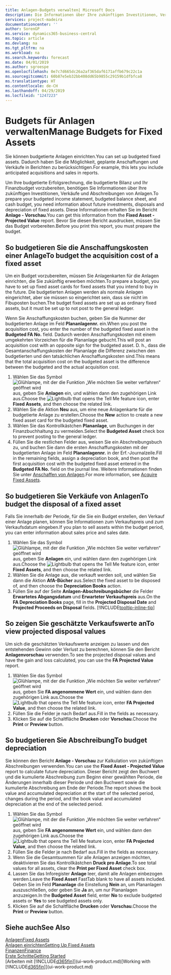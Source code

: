 ```yaml
---
title: Anlagen-Budgets verwalten| Microsoft Docs
description: Die Informationen über Ihre zukünftigen Investitionen, Verkäufe und Abschreibungen von Anlagen, die Ihnen helfen, Budget- und Planungen vorzubereiten.
services: project-madeira
documentationcenter: ''
author: SorenGP
ms.service: dynamics365-business-central
ms.topic: article
ms.devlang: na
ms.tgt_pltfrm: na
ms.workload: na
ms.search.keywords: forecast
ms.date: 04/01/2019
ms.author: sgroespe
ms.openlocfilehash: 0e7c7d665dc26a2af365daf6171affb679c22c1a
ms.sourcegitcommit: 60b87e5eb32bb408dd65b9855c29159b1dfbfca8
ms.translationtype: HT
ms.contentlocale: de-CH
ms.lasthandoff: 04/29/2019
ms.locfileid: "1247223"
---
```

# <a name="manage-budgets-for-fixed-assets"></a><span data-ttu-id="37bc3-103">Budgets für Anlagen verwalten</span><span class="sxs-lookup"><span data-stu-id="37bc3-103">Manage Budgets for Fixed Assets</span></span>
<span data-ttu-id="37bc3-104">Sie können budgetierte Anlagen einrichten.</span><span class="sxs-lookup"><span data-stu-id="37bc3-104">You can set up budgeted fixed assets.</span></span> <span data-ttu-id="37bc3-105">Dadurch haben Sie die Möglichkeit, geplante Anschaffungen und Verkäufe in Berichten zu berücksichtigen.</span><span class="sxs-lookup"><span data-stu-id="37bc3-105">For example, this lets you include anticipated acquisitions and sales in reports.</span></span>  

<span data-ttu-id="37bc3-106">Um Ihre budgetierte Erfolgsrechnung, die budgetierte Bilanz und Ihr Finanzbudget vorzubereiten, benötigen Sie Informationen über Ihre zukünftigen Investitionen, Verkäufe und Abschreibungen von Anlagen.</span><span class="sxs-lookup"><span data-stu-id="37bc3-106">To prepare your budgeted income statement, budgeted balance sheet, and cash budget, you need information about future investments, disposals and depreciation of fixed assets.</span></span> <span data-ttu-id="37bc3-107">Diese Informationen erhalten Sie im Bericht **Anlage - Vorschau**.</span><span class="sxs-lookup"><span data-stu-id="37bc3-107">You can get this information from the **Fixed Asset - Projected Value** report.</span></span> <span data-ttu-id="37bc3-108">Bevor Sie diesen Bericht ausdrucken, müssen Sie das Budget vorbereiten.</span><span class="sxs-lookup"><span data-stu-id="37bc3-108">Before you print this report, you must prepare the budget.</span></span>  

## <a name="to-budget-the-acquisition-cost-of-a-fixed-asset"></a><span data-ttu-id="37bc3-109">So budgetieren Sie die Anschaffungskosten einer Anlage</span><span class="sxs-lookup"><span data-stu-id="37bc3-109">To budget the acquisition cost of a fixed asset</span></span>
<span data-ttu-id="37bc3-110">Um ein Budget vorzubereiten, müssen Sie Anlagenkarten für die Anlagen einrichten, die Sie zukünftig erwerben möchten.</span><span class="sxs-lookup"><span data-stu-id="37bc3-110">To prepare a budget, you have to set up fixed asset cards for fixed assets that you intend to buy in the future.</span></span> <span data-ttu-id="37bc3-111">Die budgetierten Anlagen werden als normale Anlagen eingerichtet, aber sie müssen so eingerichtet sein, dass sie nicht im Fibuposten buchen.</span><span class="sxs-lookup"><span data-stu-id="37bc3-111">The budget fixed assets are set up as ordinary fixed assets, but it must be set up to not post to the general ledger.</span></span>

<span data-ttu-id="37bc3-112">Wenn Sie Anschaffungskosten buchen, geben Sie die Nummer der budgetierten Anlage im Feld **Plananlagennr.** ein.</span><span class="sxs-lookup"><span data-stu-id="37bc3-112">When you post the acquisition cost, you enter the number of the budgeted fixed asset in the **Budgeted FA No.** field.</span></span> <span data-ttu-id="37bc3-113">Dadurch werden Anschaffungskosten mit einem umgekehrten Vorzeichen für die Plananlage gebucht.</span><span class="sxs-lookup"><span data-stu-id="37bc3-113">This will post an acquisition cost with an opposite sign for the budgeted asset.</span></span> <span data-ttu-id="37bc3-114">D. h., dass die Gesamtanschaffungskosten der Plananlage die Differenz zwischen den budgetierten und den tatsächlichen Anschaffungskosten sind.</span><span class="sxs-lookup"><span data-stu-id="37bc3-114">This means that the total acquisition cost on the budgeted asset is the difference between the budgeted and the actual acquisition cost.</span></span>

1. <span data-ttu-id="37bc3-115">Wählen Sie das Symbol ![Glühlampe, mit der die Funktion „Wie möchten Sie weiter verfahren“ geöffnet wird](media/ui-search/search_small.png "Wie möchten Sie weiter verfahren?") aus, geben Sie **Anlagen** ein, und wählen dann den zugehörigen Link aus.</span><span class="sxs-lookup"><span data-stu-id="37bc3-115">Choose the ![Lightbulb that opens the Tell Me feature](media/ui-search/search_small.png "Tell me what you want to do") icon, enter **Fixed Assets**, and then choose the related link.</span></span>
2. <span data-ttu-id="37bc3-116">Wählen Sie die Aktion **Neu** aus, um eine neue Anlagenkarte für die budgetierte Anlage zu erstellen.</span><span class="sxs-lookup"><span data-stu-id="37bc3-116">Choose the **New** action to create a new fixed asset card for the budgeted fixed asset.</span></span>
3. <span data-ttu-id="37bc3-117">Wählen Sie das Kontrollkästchen **Plananlage**, um Buchungen in der Finanzbuchhaltung zu vermeiden.</span><span class="sxs-lookup"><span data-stu-id="37bc3-117">Select the **Budgeted Asset** check box to prevent posting to the general ledger.</span></span>
4. <span data-ttu-id="37bc3-118">Füllen Sie die restlichen Felder aus, weisen Sie ein Abschreibungsbuch zu, und buchen Sie dann die ersten Anschaffungskosten mit der budgetierten Anlage im Feld **Plananlagennr.** in der Erf.-Journalzeile.</span><span class="sxs-lookup"><span data-stu-id="37bc3-118">Fill in the remaining fields, assign a depreciation book, and then post the first acquisition cost with the budgeted fixed asset entered in the **Budgeted FA No.** field on the journal line.</span></span> <span data-ttu-id="37bc3-119">Weitere Informationen finden Sie unter [Anschaffen von Anlagen](fa-how-acquire.md).</span><span class="sxs-lookup"><span data-stu-id="37bc3-119">For more information, see [Acquire Fixed Assets](fa-how-acquire.md).</span></span>

## <a name="to-budget-the-disposal-of-a-fixed-asset"></a><span data-ttu-id="37bc3-120">So budgetieren Sie Verkäufe von Anlagen</span><span class="sxs-lookup"><span data-stu-id="37bc3-120">To budget the disposal of a fixed asset</span></span>
<span data-ttu-id="37bc3-121">Falls Sie innerhalb der Periode, für die Sie ein Budget erstellen, den Verkauf einer Anlage planen, können Sie Informationen zum Verkaufspreis und zum Verkaufsdatum eingeben.</span><span class="sxs-lookup"><span data-stu-id="37bc3-121">If you plan to sell assets within the budget period, you can enter information about sales price and sales date.</span></span>

1. <span data-ttu-id="37bc3-122">Wählen Sie das Symbol ![Glühlampe, mit der die Funktion „Wie möchten Sie weiter verfahren“ geöffnet wird](media/ui-search/search_small.png "Wie möchten Sie weiter verfahren?") aus, geben Sie **Anlagen** ein, und wählen dann den zugehörigen Link aus.</span><span class="sxs-lookup"><span data-stu-id="37bc3-122">Choose the ![Lightbulb that opens the Tell Me feature](media/ui-search/search_small.png "Tell me what you want to do") icon, enter **Fixed Assets**, and then choose the related link.</span></span>
2. <span data-ttu-id="37bc3-123">Wählen Sie die Anlage aus, die verkauft werden soll, und wählen Sie dann die Aktion **AfA-Bücher** aus.</span><span class="sxs-lookup"><span data-stu-id="37bc3-123">Select the fixed asset to be disposed of, and then choose the **Depreciation Books** action.</span></span>
3. <span data-ttu-id="37bc3-124">Füllen Sie auf der Seite **Anlagen-Abschreibungsbücher** die Felder **Erwartetes Abgangsdatum** und **Erwarteter Verkaufspreis** aus.</span><span class="sxs-lookup"><span data-stu-id="37bc3-124">On the **FA Depreciation Books** page, fill in the **Projected Disposal Date** and **Projected Proceeds on Disposal** fields.</span></span> [!INCLUDE[tooltip-inline-tip](includes/tooltip-inline-tip_md.md)]

## <a name="to-view-projected-disposal-values"></a><span data-ttu-id="37bc3-125">So zeigen Sie geschätzte Verkaufswerte an</span><span class="sxs-lookup"><span data-stu-id="37bc3-125">To view projected disposal values</span></span>
<span data-ttu-id="37bc3-126">Um sich die geschätzten Verkaufswerte anzeigen zu lassen und den entstehenden Gewinn oder Verlust zu berechnen, können Sie den Bericht **Anlagenvorschau** verwenden.</span><span class="sxs-lookup"><span data-stu-id="37bc3-126">To see the projected disposal values and have the gain and loss calculated, you can use the **FA Projected Value** report.</span></span>

1. <span data-ttu-id="37bc3-127">Wählen Sie das Symbol ![Glühlampe, mit der die Funktion „Wie möchten Sie weiter verfahren“ geöffnet wird](media/ui-search/search_small.png "Wie möchten Sie weiter verfahren?") aus, geben Sie **FA angenommene Wert** ein, und wählen dann den zugehörigen Link aus.</span><span class="sxs-lookup"><span data-stu-id="37bc3-127">Choose the ![Lightbulb that opens the Tell Me feature](media/ui-search/search_small.png "Tell me what you want to do") icon, enter **FA Projected Value**, and then choose the related link.</span></span>
2. <span data-ttu-id="37bc3-128">Füllen Sie die Felder je nach Bedarf aus.</span><span class="sxs-lookup"><span data-stu-id="37bc3-128">Fill in the fields as necessary.</span></span>
3. <span data-ttu-id="37bc3-129">Klicken Sie auf die Schaltfläche **Drucken** oder **Vorschau**.</span><span class="sxs-lookup"><span data-stu-id="37bc3-129">Choose the **Print** or **Preview** button.</span></span>

## <a name="to-budget-depreciation"></a><span data-ttu-id="37bc3-130">So budgetieren Sie Abschreibung</span><span class="sxs-lookup"><span data-stu-id="37bc3-130">To budget depreciation</span></span>
<span data-ttu-id="37bc3-131">Sie können den Bericht **Anlage - Vorschau** zur Kalkulation von zukünftigen Abschreibungen verwenden.</span><span class="sxs-lookup"><span data-stu-id="37bc3-131">You can use the **Fixed Asset - Projected Value** report to calculate future depreciation.</span></span> <span data-ttu-id="37bc3-132">Dieser Bericht zeigt den Buchwert und die kumulierte Abschreibung zum Beginn einer gewählten Periode, die Änderungen innerhalb dieser Periode und den Buchwert sowie die kumulierte Abschreibung am Ende der Periode.</span><span class="sxs-lookup"><span data-stu-id="37bc3-132">The report shows the book value and accumulated depreciation at the start of the selected period, changes during the period, and the book value and accumulated depreciation at the end of the selected period.</span></span>

1. <span data-ttu-id="37bc3-133">Wählen Sie das Symbol ![Glühlampe, mit der die Funktion „Wie möchten Sie weiter verfahren“ geöffnet wird](media/ui-search/search_small.png "Wie möchten Sie weiter verfahren?") aus, geben Sie **FA angenommene Wert** ein, und wählen dann den zugehörigen Link aus.</span><span class="sxs-lookup"><span data-stu-id="37bc3-133">Choose the ![Lightbulb that opens the Tell Me feature](media/ui-search/search_small.png "Tell me what you want to do") icon, enter **FA Projected Value**, and then choose the related link.</span></span>
2. <span data-ttu-id="37bc3-134">Füllen Sie die Felder je nach Bedarf aus.</span><span class="sxs-lookup"><span data-stu-id="37bc3-134">Fill in the fields as necessary.</span></span>
3. <span data-ttu-id="37bc3-135">Wenn Sie die Gesamtsummen für alle Anlagen anzeigen möchten, deaktivieren Sie das Kontrollkästchen **Druck pro Anlage**.</span><span class="sxs-lookup"><span data-stu-id="37bc3-135">To see total values for all assets, clear the **Print per Fixed Asset** check box.</span></span>
4. <span data-ttu-id="37bc3-136">Lassen Sie das Inforegister **Anlage** leer, damit alle Anlagen einbezogen werden.</span><span class="sxs-lookup"><span data-stu-id="37bc3-136">Leave the **Fixed Asset** FastTab blank to have all assets included.</span></span> <span data-ttu-id="37bc3-137">Geben Sie im Feld **Plananlage** die Einstellung **Nein** an, um Plananlagen auszuschließen, oder geben Sie **Ja** an, um nur Plananlagen anzuzeigen.</span><span class="sxs-lookup"><span data-stu-id="37bc3-137">In the **Budgeted Asset** field, enter **No** to exclude budgeted assets or **Yes** to see budgeted assets only.</span></span>
5. <span data-ttu-id="37bc3-138">Klicken Sie auf die Schaltfläche **Drucken** oder **Vorschau**.</span><span class="sxs-lookup"><span data-stu-id="37bc3-138">Choose the **Print** or **Preview** button.</span></span>

## <a name="see-also"></a><span data-ttu-id="37bc3-139">Siehe auch</span><span class="sxs-lookup"><span data-stu-id="37bc3-139">See Also</span></span>
[<span data-ttu-id="37bc3-140">Anlagen</span><span class="sxs-lookup"><span data-stu-id="37bc3-140">Fixed Assets</span></span>](fa-manage.md)  
[<span data-ttu-id="37bc3-141">Anlagen einrichten</span><span class="sxs-lookup"><span data-stu-id="37bc3-141">Setting Up Fixed Assets</span></span>](fa-setup.md)  
[<span data-ttu-id="37bc3-142">Finanzen</span><span class="sxs-lookup"><span data-stu-id="37bc3-142">Finance</span></span>](finance.md)  
[<span data-ttu-id="37bc3-143">Erste Schritte</span><span class="sxs-lookup"><span data-stu-id="37bc3-143">Getting Started</span></span>](product-get-started.md)  
<span data-ttu-id="37bc3-144">[Arbeiten mit [!INCLUDE[d365fin](includes/d365fin_md.md)]](ui-work-product.md)</span><span class="sxs-lookup"><span data-stu-id="37bc3-144">[Working with [!INCLUDE[d365fin](includes/d365fin_md.md)]](ui-work-product.md)</span></span>
